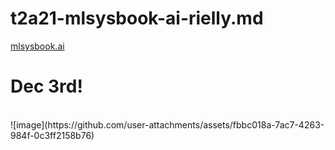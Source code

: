 <h1>t2a21-mlsysbook-ai-rielly.md</h1>

<a href="https://mlsysbook.ai/contents/core/conclusion/conclusion.html">mlsysbook.ai</a><br>


<h1>Dec 3rd!</h1><br>
![image](https://github.com/user-attachments/assets/fbbc018a-7ac7-4263-984f-0c3ff2158b76)

